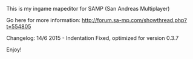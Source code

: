 This is my ingame mapeditor for SAMP (San Andreas Multiplayer)

Go here for more information: http://forum.sa-mp.com/showthread.php?t=554805

Changelog:
14/6 2015 - Indentation Fixed, optimized for version 0.3.7

Enjoy!